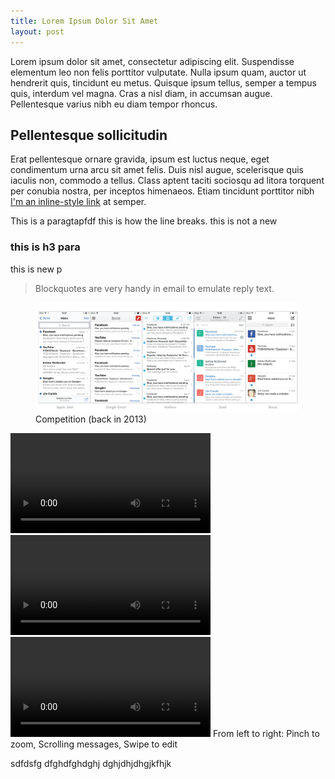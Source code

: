 ```yaml
---
title: Lorem Ipsum Dolor Sit Amet
layout: post
---
```




Lorem ipsum dolor sit amet, consectetur adipiscing elit. Suspendisse elementum leo non felis porttitor vulputate. Nulla ipsum quam, auctor ut hendrerit quis, tincidunt eu metus. Quisque ipsum tellus, semper a tempus quis, interdum vel magna. Cras a nisl diam, in accumsan augue. Pellentesque varius nibh eu diam tempor rhoncus.

## Pellentesque sollicitudin



Erat pellentesque ornare gravida, ipsum est luctus neque, eget condimentum urna arcu sit amet felis. Duis nisl augue, scelerisque quis iaculis non, commodo a tellus. Class aptent taciti sociosqu ad litora torquent per conubia nostra, per inceptos himenaeos. Etiam tincidunt porttitor nibh [I'm an inline-style link](https://www.google.com) at semper.

This is a paragtapfdf
this is how the line breaks.
this is not a new
### this is h3 para

this is new p

<blockquote>Blockquotes are very handy in email to emulate reply text.</blockquote>

<figure>
	<img src="/images/molto/comp.png" alt="compatition">
	<figcaption class="caption">Competition (back in 2013)</figcaption>
</figure>


<div class="images">
	<video src="/images/molto/pinch.mp4" width="320" controls autoplay loop></video>
	<video src="/images/molto/scroll.mp4" width="320" controls autoplay loop></video>
	<video class="last-in-row" src="/images/molto/edit.mp4" width="320" controls autoplay loop></video>
	<span class="caption multiple-caption">From left to right: Pinch to zoom, Scrolling messages, Swipe to edit</span>
</div>

sdfdsfg
dfghdfghdghj
dghjdhjdhgjkfhjk
